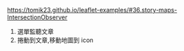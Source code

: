 https://tomik23.github.io/leaflet-examples/#36.story-maps-IntersectionObserver

1. 選單監聽文章
2. 捲動到文章,移動地圖到 icon
